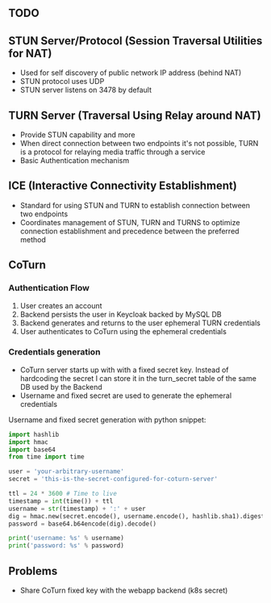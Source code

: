 

## TODO

## STUN Server/Protocol (Session Traversal Utilities for NAT)
- Used for self discovery of public network IP address (behind NAT)
- STUN protocol uses UDP
- STUN server listens on 3478 by default


## TURN Server (Traversal Using Relay around NAT)
- Provide STUN capability and more
- When direct connection between two endpoints it's not possible, TURN is a protocol for relaying media traffic through a service
- Basic Authentication mechanism



## ICE (Interactive Connectivity Establishment)
- Standard for using STUN and TURN to establish connection between two endpoints
- Coordinates management of STUN, TURN and TURNS to optimize connection establishment and precedence between the preferred method





## CoTurn

### Authentication Flow
1. User creates an account
2. Backend persists the user in Keycloak backed by MySQL DB
3. Backend generates and returns to the user ephemeral TURN credentials
4. User authenticates to CoTurn using the ephemeral credentials

### Credentials generation
- CoTurn server starts up with with a fixed secret key. Instead of hardcoding the secret I can store it in the turn_secret table of the same DB used by the Backend
- Username and fixed secret are used to generate the ephemeral credentials

Username and fixed secret generation with python snippet:
```py
import hashlib
import hmac
import base64
from time import time

user = 'your-arbitrary-username'
secret = 'this-is-the-secret-configured-for-coturn-server'

ttl = 24 * 3600 # Time to live
timestamp = int(time()) + ttl
username = str(timestamp) + ':' + user
dig = hmac.new(secret.encode(), username.encode(), hashlib.sha1).digest()
password = base64.b64encode(dig).decode()

print('username: %s' % username)
print('password: %s' % password)
```



## Problems
- Share CoTurn fixed key with the webapp backend (k8s secret)


